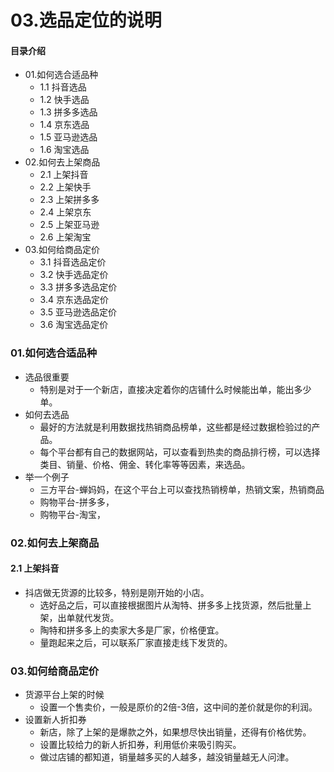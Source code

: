 # 03.选品定位的说明
#### 目录介绍
- 01.如何选合适品种
    - 1.1 抖音选品
    - 1.2 快手选品
    - 1.3 拼多多选品
    - 1.4 京东选品
    - 1.5 亚马逊选品
    - 1.6 淘宝选品
- 02.如何去上架商品
    - 2.1 上架抖音
    - 2.2 上架快手
    - 2.3 上架拼多多
    - 2.4 上架京东
    - 2.5 上架亚马逊
    - 2.6 上架淘宝
- 03.如何给商品定价
    - 3.1 抖音选品定价
    - 3.2 快手选品定价
    - 3.3 拼多多选品定价
    - 3.4 京东选品定价
    - 3.5 亚马逊选品定价
    - 3.6 淘宝选品定价



### 01.如何选合适品种
- 选品很重要
    - 特别是对于一个新店，直接决定着你的店铺什么时候能出单，能出多少单。
- 如何去选品
    - 最好的方法就是利用数据找热销商品榜单，这些都是经过数据检验过的产品。
    - 每个平台都有自己的数据网站，可以查看到热卖的商品排行榜，可以选择类目、销量、价格、佣金、转化率等等因素，来选品。
- 举一个例子
    - 三方平台-蝉妈妈，在这个平台上可以查找热销榜单，热销文案，热销商品
    - 购物平台-拼多多，
    - 购物平台-淘宝，



### 02.如何去上架商品

#### 2.1 上架抖音
- 抖店做无货源的比较多，特别是刚开始的小店。
    - 选好品之后，可以直接根据图片从淘特、拼多多上找货源，然后批量上架，出单就代发货。
    - 陶特和拼多多上的卖家大多是厂家，价格便宜。
    - 量跑起来之后，可以联系厂家直接走线下发货的。



### 03.如何给商品定价
- 货源平台上架的时候
    - 设置一个售卖价，一般是原价的2倍-3倍，这中间的差价就是你的利润。
- 设置新人折扣券
    - 新店，除了上架的是爆款之外，如果想尽快出销量，还得有价格优势。
    - 设置比较给力的新人折扣券，利用低价来吸引购买。
    - 做过店铺的都知道，销量越多买的人越多，越没销量越无人问津。








